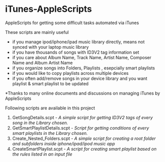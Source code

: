 # iTunes-AppleScripts
AppleScripts for getting some difficult tasks automated via iTunes

These scripts are mainly useful 
- if you manage ipod/iphone/ipad music library directly, means not synced with your laptop music library
- if you have thousands of songs with ID3V2 tag information set
- if you care about Album Name, Track Name, Artist Name, Composer Name and Album Artist Name
- if you organize songs into Folders, Playlists , esepcially smart playlists
- if you would like to copy playlists across multiple devices
- if you often add/remove songs in your device library and you want playlist & smart playlist to be updated


*Thanks to many online documents and discussions on managing iTunes by AppleScripts 


Following scripts are available in this project

1. GetSongDetails.scpt - _A simple script for getting ID3V2 tags of every song in the Library chosen._
2. GetSmartPlaylistDetails.scpt - _Script for getting conditions of every smart playlists in the Library chosen._
3. Create_Nested_Folders.scpt - _A simple script for creating a root folder and subfolders inside iphone/ipad/ipod music app_
4. CreateSmartPlaylist.scpt - _A script for creating smart playlist based on the rules listed in an input file_


